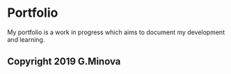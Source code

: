 # Portfolio

My portfolio is a work in progress which aims to document my development and learning.
## Copyright 2019 G.Minova
